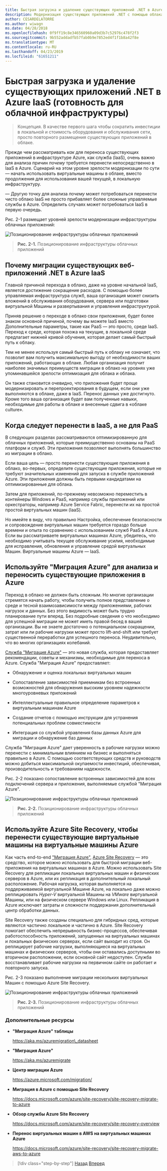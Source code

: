 ```yaml
---
title: Быстрая загрузка и удаление существующих приложений .NET в Azure IaaS (готовность для облачной инфраструктуры)
description: Модернизация существующих приложений .NET с помощью облака Azure и контейнеров Windows.
author: CESARDELATORRE
ms.author: wiwagn
ms.date: 04/28/2018
ms.openlocfilehash: 0f9ff19c8e346560960a09d3b7c52976c478f2f3
ms.sourcegitcommit: 9b552addadfb57fab0b9e7852ed4f1f1b8a42f8e
ms.translationtype: MT
ms.contentlocale: ru-RU
ms.lasthandoff: 04/23/2019
ms.locfileid: "61651211"
---
```

# <a name="lift-and-shift-existing-net-apps-to-azure-iaas-cloud-infrastructure-ready"></a>Быстрая загрузка и удаление существующих приложений .NET в Azure IaaS (готовность для облачной инфраструктуры)

> Концепция. В качестве первого шага чтобы сократить инвестиции в локальной и стоимость оборудования и обслуживания сети, просто повторного размещения существующих приложений в облаке.

Прежде чем рассматривать *как* для переноса существующих приложений в инфраструктуре Azure, как служба (IaaS), очень важно для анализа причин *почему* требуется перенести непосредственно в IaaS в Azure. Сценарий на этом уровне зрелости модернизации по сути — начать использовать виртуальные машины в облаке, вместо продолжения для использования вашей текущей, в локальную инфраструктуру.

— Другую точку для анализа *почему* может потребоваться перенести чисто облако IaaS не просто прибавляет более сложные управляемые службы в Azure. Определить случаях может потребоваться IaaS в первую очередь.

Рис. 2-1 размещает уровней зрелости модернизации инфраструктуры облачных приложений:

![Позиционирование инфраструктуры облачных приложений](./media/image2-1.png)

> **Рис. 2-1.** Позиционирование инфраструктуры облачных приложений

## <a name="why-migrate-existing-net-web-applications-to-azure-iaas"></a>Почему миграции существующих веб-приложений .NET в Azure IaaS

Главной причиной перехода в облако, даже на уровне начальной IaaS, является достижение сокращение расходов. С помощью более управляемая инфраструктура служб, ваша организация может снизить вложений в обслуживания оборудования, сервера или подготовки виртуальной Машины и развертывания и управления инфраструктурой.

Приняв решение о переходе в облако свои приложения, будет более знаком основной причиной, почему вы можете IaaS вместо Дополнительные параметры, такие как PaaS — это просто, среде IaaS. Переход к среде, которая похожа на текущие, в локальной среде предлагает нижней кривой обучения, которая делает самый быстрый путь к облаку.

Тем не менее используя самый быстрый путь к облаку не означает, что позволит вам получить максимальную выгоду от необходимости ваших приложений, работающих в облаке. Любая организация получит наиболее значимых преимуществ миграции в облако на уровнях уже упоминавшейся зрелости оптимизация для облака и облака.

Он также становится очевидно, что приложения будет проще модернизировать и перепроектирования в будущем, если они уже выполняются в облаке, даже в IaaS. Перенос данных уже достигнуто. Кроме того ваша организация будет вам полученные навыки, необходимые для работы в облаке и внесенные сдвига в «облаке culture».

## <a name="when-to-migrate-to-iaas-instead-of-to-paas"></a>Когда следует перенести в IaaS, а не для PaaS

В следующих разделах рассматриваются оптимизированную для облачных приложений, которые преимущественно основаны на PaaS платформ и служб. Эти приложения позволяют выполнять большинство из миграции в облако. 

Если ваша цель — просто перенести существующие приложения в облако, во-первых, определите существующие приложения, которые не требуют значительных изменений для запуска в службе приложений Azure. Эти приложения должны быть первыми кандидатами на оптимизированные для облака. 

Затем для приложений, по-прежнему невозможно переместить в контейнеры Windows и PaaS, например службы приложений или оркестраторы, например Azure Service Fabric, перенести их на простой простой виртуальных машин (IaaS). 

Но имейте в виду, что правильно Настройка, обеспечение безопасности и сопровождение виртуальных машин требуется гораздо больше времени и опыта по сравнению с использованием служб PaaS в Azure. Если вы рассматриваете виртуальных машинах Azure, убедитесь, что необходимо учитывать текущее обслуживание усилия, необходимые для исправления, обновления и управление средой виртуальных Машин. Виртуальные машины Azure — IaaS.

## <a name="use-azure-migrate-to-analyze-and-migrate-your-existing-applications-to-azure"></a>Используйте "Миграция Azure" для анализа и переносить существующие приложения в Azure

Переход в облако не должен быть сложным. Но многие организации стремятся начать работу, чтобы получить полное представление о среде и тесной взаимозависимости между приложениями, рабочих нагрузок и данных. Без этого видимость может быть трудно планирование пути вперед. Без подробные сведения о что необходимо для успешной миграции не может иметь правой бесед в вашей организации. Вы не знаете достаточно о потенциальном сокращении, затрат или ли рабочие нагрузки может просто lift-and-shift или требует существенной переработки для успешного переноса. Неудивительно, что во многих организациях колебаний.

[Служба "Миграция Azure"](https://aka.ms/azuremigrate) — это новая служба, которая предоставляет рекомендации, советы и механизмы, необходимые для переноса в Azure. Служба "Миграция Azure" предоставляет:

- Обнаружение и оценка локальных виртуальных машин

- Сопоставление зависимостей приемникам без встроенных возможностей для обнаружения высоким уровнем надежности многоуровневых приложений

- Интеллектуальные правильное определение параметров к виртуальным машинам Azure

- Создание отчетов с помощью инструкции для устранения потенциальных проблем совместимости

- Интеграция со службой управления базы данных Azure для миграции и обнаружение баз данных

Служба "Миграция Azure" дает уверенность в рабочие нагрузки можно перенести с минимальным влиянием на бизнес и выполняться правильно в Azure. С помощью соответствующих средств и руководств можно добиться максимальной окупаемости инвестиций, обеспечивая, производительность и требованиям надежности.

Рис. 2-2 показано сопоставление встроенных зависимостей для всех подключений сервера и приложения, выполняемые службой "Миграция Azure".

![Позиционирование инфраструктуры облачных приложений](./media/image2-2.png)

> **Рис. 2-2.** Позиционирование инфраструктуры облачных приложений

## <a name="use-azure-site-recovery-to-migrate-your-existing-vms-to-azure-vms"></a>Используйте Azure Site Recovery, чтобы перенести существующие виртуальные машины на виртуальные машины Azure

Как часть end-to-end ["Миграция Azure"](https://aka.ms/azuremigrate), [Azure Site Recovery](https://docs.microsoft.com/azure/site-recovery/site-recovery-overview) — это средство, которое можно использовать для быстрой миграции веб-приложения на виртуальных машинах в Azure. Можно использовать Site Recovery для репликации локальных виртуальных машин и физических серверов в Azure, или их репликация в дополнительный локальный расположение. Рабочая нагрузка, которая выполняется на поддерживаемой виртуальной Машине Azure, на локально даже можно реплицировать *Hyper-V* виртуальной Машины на *VMware* виртуальной Машины, или на физическом сервере Windows или Linux. Репликация в Azure исключает затраты и сложности поддержания дополнительный центр обработки данных.

Site Recovery также созданы специально для гибридных сред, которые являются частично локальное и частично в Azure. Site Recovery помогает обеспечить непрерывность бизнес-процессов, обеспечивая работоспособность приложений, запущенных на виртуальных машинах и локальных физических серверах, если сайт выходит из строя. Он реплицирует рабочие нагрузки, выполняющиеся на виртуальных машинах и физических серверов, чтобы они оставались доступными во вторичном расположении, если основной сайт недоступен. Служба восстанавливает рабочие нагрузки на первичном сайте он работает и повторного запуска.

Рис. 2-3 показано выполнение миграции нескольких виртуальных Машин с помощью Azure Site Recovery.

![Позиционирование инфраструктуры облачных приложений](./media/image2-3.png)

> **Рис. 2-3.** Позиционирование инфраструктуры облачных приложений

### <a name="additional-resources"></a>Дополнительные ресурсы

- **"Миграция Azure" таблицы**

    <https://aka.ms/azuremigration\_datasheet>

- **"Миграция Azure"**

    <https://aka.ms/azuremigrate>

- **Центр миграции Azure**

    <https://azure.microsoft.com/migration/>

- **Миграция в Azure с помощью Site Recovery**

    <https://docs.microsoft.com/azure/site-recovery/site-recovery-migrate-to-azure>

- **Обзор службы Azure Site Recovery**

    <https://docs.microsoft.com/azure/site-recovery/site-recovery-overview>

- **Перенос виртуальных машин в AWS на виртуальных машинах Azure**

    <https://docs.microsoft.com/azure/site-recovery/site-recovery-migrate-aws-to-azure>

>[!div class="step-by-step"]
>[Назад](index.md)
>[Вперед](migrate-your-relational-databases-to-azure.md)
